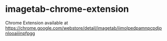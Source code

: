 imagetab-chrome-extension
=========================

Chrome Extension available at https://chrome.google.com/webstore/detail/imagetab/iimolpedpamnpcpdjpnlooaiiinpfpgg
